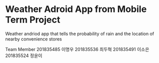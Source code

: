 # Weather Adroid App from Mobile Term Project
Weather andriod app that tells the probability of rain and the location of nearby convenience stores

Team Member
201835485 이명우
201835536 최두혁
201835491 이소은
201835524 정윤이

